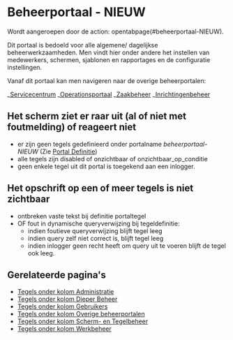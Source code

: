 # Beheerportaal - NIEUW

Wordt aangeroepen door de action: opentabpage(#beheerportaal-NIEUW).

Dit portaal is bedoeld voor alle algemene/ dagelijkse beheerwerkzaamheden. Men vindt hier onder andere het instellen van medewerkers, schermen, sjablonen en rapportages en de configuratie instellingen.

Vanaf dit portaal kan men navigeren naar de overige beheerportalen:

_[Servicecentrum](/docs/probleemoplossing/portalen_en_moduleschermen/servicecentrum.md)
_[Operationsportaal](/docs/probleemoplossing/portalen_en_moduleschermen/operationsportaal.md)
_[Zaakbeheer](/docs/probleemoplossing/portalen_en_moduleschermen/zaakbeheer.md)
_[Inrichtingenbeheer](/docs/probleemoplossing/portalen_en_moduleschermen/inrichtingenbeheer/README.md)

## Het scherm ziet er raar uit (al of niet met foutmelding) of reageert niet

- er zijn geen tegels gedefinieerd onder portalname _beheerportaal-NIEUW_ (Zie [Portal Definitie](/docs/instellen_inrichten/portaldefinitie/README.md))
- alle tegels zijn disabled of onzichtbaar of onzichtbaar_op_conditie
- geen enkele tegel uit dit portal is toegekend aan een inlogger.

## Het opschrift op een of meer tegels is niet zichtbaar

- ontbreken vaste tekst bij definitie portaltegel
- OF fout in dynamische queryverwijzing bij tegeldefinitie:
  - indien foutieve queryverwijzing blijft tegel leeg
  - indien query zelf niet correct is, blijft tegel leeg
  - indien inlogger geen recht heeft om query uit te voeren blijft de tegel ook leeg.

## Gerelateerde pagina's

- [Tegels onder kolom Administratie](/docs/probleemoplossing/portalen_en_moduleschermen/beheerportaal_nieuw/tegels_kolom_administratie/README.md)
- [Tegels onder kolom Dieper Beheer](/docs/probleemoplossing/portalen_en_moduleschermen/beheerportaal_nieuw/tegels_kolom_dieperbeheer/README.md)
- [Tegels onder kolom Gebruikers](/docs/probleemoplossing/portalen_en_moduleschermen/beheerportaal_nieuw/tegels_kolom_gebruikers/README.md)
- [Tegels onder kolom Overige beheerportalen](/docs/probleemoplossing/portalen_en_moduleschermen/beheerportaal_nieuw/tegels_kolom_overige_portalen/README.md)
- [Tegels onder kolom Scherm- en Tegelbeheer](/docs/probleemoplossing/portalen_en_moduleschermen/beheerportaal_nieuw/tegels_kolom_schermbeheer/README.md)
- [Tegels onder kolom Werkbeheer](/docs/probleemoplossing/portalen_en_moduleschermen/beheerportaal_nieuw/tegels_kolom_werkbeheer/README.md)
